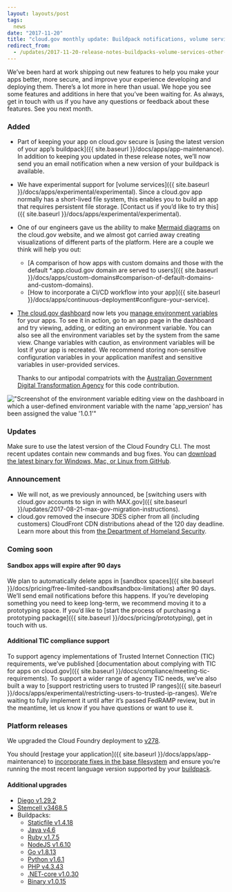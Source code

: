 ```yaml
---
layout: layouts/post
tags:
  news
date: "2017-11-20"
title: "cloud.gov monthly update: Buildpack notifications, volume services, and other new features"
redirect_from:
  - /updates/2017-11-20-release-notes-buildpacks-volume-services-other-new-features/
---
```



We’ve been hard at work shipping out new features to help you make your apps better, more secure, and improve your experience developing and deploying them. There’s a lot more in here than usual. We hope you see some features and additions in here that you’ve been waiting for. As always, get in touch with us if you have any questions or feedback about these features. See you next month.

### Added

* Part of keeping your app on cloud.gov secure is [using the latest version of your app’s buildpack]({{ site.baseurl }}/docs/apps/app-maintenance). In addition to keeping you updated in these release notes, we’ll now send you an email notification when a new version of your buildpack is available.
* We have experimental support for [volume services]({{ site.baseurl }}/docs/apps/experimental/experimental). Since a cloud.gov app normally has a short-lived file system, this enables you to build an app that requires persistent file storage. [Contact us if you’d like to try this]({{ site.baseurl }}/docs/apps/experimental/experimental).
* One of our engineers gave us the ability to make [Mermaid diagrams](https://mermaidjs.github.io/) on the cloud.gov website, and we almost got carried away creating visualizations of different parts of the platform. Here are a couple we think will help you out:
  * [A comparison of how apps with custom domains and those with the default \*.app.cloud.gov domain are served to users]({{ site.baseurl }}/docs/apps/custom-domains#comparison-of-default-domains-and-custom-domains).
  * [How to incorporate a CI/CD workflow into your app]({{ site.baseurl }}/docs/apps/continuous-deployment#configure-your-service).
* [The cloud.gov dashboard](https://dashboard.fr.cloud.gov/) now lets you [manage environment variables](https://docs.cloudfoundry.org/devguide/deploy-apps/environment-variable.html) for your apps. To see it in action, go to an app page in the dashboard and try viewing, adding, or editing an environment variable. You can also see all the environment variables set by the system from the same view. Change variables with caution, as environment variables will be lost if your app is recreated. We recommend storing non-sensitive configuration variables in your application manifest and sensitive variables in user-provided services.
  
  Thanks to our antipodal compatriots with the [Australian Government Digital Transformation Agency](https://www.dta.gov.au/what-we-do/platforms/cloud/) for this code contribution.

!["Screenshot of the environment variable editing view on the dashboard in which a user-defined environment variable with the name 'app_version' has been assigned the value '1.0.1'"]({{site.baseurl}}/assets/dashboard-envs.png)

### Updates

Make sure to use the latest version of the Cloud Foundry CLI. The most recent updates contain new commands and bug fixes. You can [download the latest binary for Windows, Mac, or Linux from GitHub](https://github.com/cloudfoundry/cli/releases).

### Announcement

* We will not, as we previously announced, be [switching users with cloud.gov accounts to sign in with MAX.gov]({{ site.baseurl }}/updates/2017-08-21-max-gov-migration-instructions).
* cloud.gov removed the insecure 3DES cipher from all (including customers) CloudFront CDN distributions ahead of the 120 day deadline. Learn more about this from [the Department of Homeland Security](https://cyber.dhs.gov/#ii-required-actions).

### Coming soon

#### Sandbox apps will expire after 90 days

We plan to automatically delete apps in [sandbox spaces]({{ site.baseurl }}/docs/pricing/free-limited-sandbox#sandbox-limitations) after 90 days. We’ll send email notifications before this happens. If you’re developing something you need to keep long-term, we recommend moving it to a prototyping space. If you’d like to [start the process of purchasing a prototyping package]({{ site.baseurl }}/docs/pricing/prototyping), get in touch with us.

#### Additional TIC compliance support

To support agency implementations of Trusted Internet Connection (TIC) requirements, we’ve published [documentation about complying with TIC for apps on cloud.gov]({{ site.baseurl }}/docs/compliance/meeting-tic-requirements). To support a wider range of agency TIC needs, we’ve also built a way to [support restricting users to trusted IP ranges]({{ site.baseurl }}/docs/apps/experimental/restricting-users-to-trusted-ip-ranges). We’re waiting to fully implement it until after it’s passed FedRAMP review, but in the meantime, let us know if you have questions or want to use it.

### Platform releases

We upgraded the Cloud Foundry deployment to [v278](https://github.com/cloudfoundry/cf-release/releases/tag/v278).

You should [restage your application]({{ site.baseurl }}/docs/apps/app-maintenance) to [incorporate fixes in the base filesystem](https://docs.cloudfoundry.org/devguide/deploy-apps/stacks.html#cli-commands) and ensure you’re running the most recent language version supported by your [buildpack](https://docs.cloudfoundry.org/buildpacks/).

#### Additional upgrades
* [Diego v1.29.2](https://github.com/cloudfoundry/diego-release/releases/tag/v1.29.2)
* [Stemcell v3468.5](https://bosh.io/stemcells/bosh-aws-xen-hvm-ubuntu-trusty-go_agent)
* Buildpacks:
  * [Staticfile v1.4.18](https://github.com/cloudfoundry/staticfile-buildpack/releases/tag/v1.4.18)
  * [Java v4.6](https://github.com/cloudfoundry/java-buildpack/releases/tag/v4.6)
  * [Ruby v1.7.5](https://github.com/cloudfoundry/ruby-buildpack/releases/tag/v1.7.5)
  * [NodeJS v1.6.10](https://github.com/cloudfoundry/nodejs-buildpack/releases/tag/v1.6.10)
  * [Go v1.8.13](https://github.com/cloudfoundry/go-buildpack/releases/tag/v1.8.13)
  * [Python v1.6.1](https://github.com/cloudfoundry/python-buildpack/releases/tag/v1.6.1)
  * [PHP v4.3.43](https://github.com/cloudfoundry/php-buildpack/releases/tag/v4.3.43)
  * [.NET-core v1.0.30](https://github.com/cloudfoundry/dotnet-core-buildpack/releases/tag/v1.0.30)
  * [Binary v1.0.15](https://github.com/cloudfoundry/binary-buildpack/releases/tag/v1.0.15)
